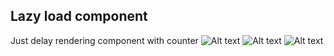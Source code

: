 ## Lazy load component
Just delay rendering component with counter
![Alt text](images/image1.jpg?raw=true "Image 1")
![Alt text](images/image2.jpg?raw=true "Image 2")
![Alt text](images/image3.jpg?raw=true "Image 3")


